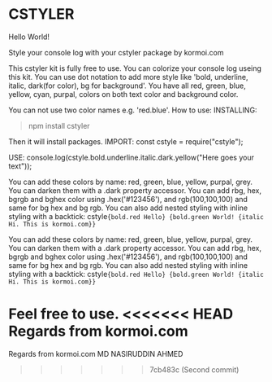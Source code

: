 # CSTYLER
Hello World!

Style your console log with your cstyler package by kormoi.com

This cstyler kit is fully free to use. You can colorize your console log useing this kit. You can use dot notation to add more style like 'bold, underline, italic, dark(for color), bg for background'. You have all red, green, blue, yellow, cyan, purpal, colors on both text color and background color.

You can not use two color names e.g. 'red.blue'.
How to use:
INSTALLING:

> npm install cstyler
>

Then it will install packages.
IMPORT:
const cstyle = require("cstyle");

USE:
console.log(cstyle.bold.underline.italic.dark.yellow("Here goes your text"));

You can add these colors by name: red, green, blue, yellow, purpal, grey. You can darken them with a .dark property accessor. You can add rbg, hex, bgrgb and bghex color using .hex('#123456'), and rgb(100,100,100) and same for bg hex and bg rgb. You can also add nested styling with inline styling with a backtick: cstyle`{bold.red Hello} {bold.green World! {italic Hi. This is kormoi.com}}`

You can add these colors by name: red, green, blue, yellow, purpal, grey. You can darken them with a .dark property accessor. You can add rbg, hex, bgrgb and bghex color using .hex('#123456'), and rgb(100,100,100) and same for bg hex and bg rgb. You can also add nested styling with inline styling with a backtick: cstyle`{bold.red Hello} {bold.green World! {italic Hi. This is kormoi.com}}`

Feel free to use.
<<<<<<< HEAD
Regards from kormoi.com
=======
Regards from
kormoi.com
MD NASIRUDDIN AHMED
>>>>>>> 7cb483c (Second commit)
